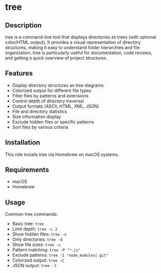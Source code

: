 # tree

## Description

tree is a command-line tool that displays directories as trees (with optional color/HTML output). It provides a visual representation of directory structures, making it easy to understand folder hierarchies and file organization. tree is particularly useful for documentation, code reviews, and getting a quick overview of project structures.

## Features

- Display directory structures as tree diagrams
- Colorized output for different file types
- Filter files by patterns and extensions
- Control depth of directory traversal
- Output formats (ASCII, HTML, XML, JSON)
- File and directory statistics
- Size information display
- Exclude hidden files or specific patterns
- Sort files by various criteria

## Installation

This role installs tree via Homebrew on macOS systems.

## Requirements

- macOS
- Homebrew

## Usage

Common tree commands:
- Basic tree: `tree`
- Limit depth: `tree -L 2`
- Show hidden files: `tree -a`
- Only directories: `tree -d`
- Show file sizes: `tree -s`
- Pattern matching: `tree -P "*.js"`
- Exclude patterns: `tree -I "node_modules|.git"`
- Colorized output: `tree -C`
- JSON output: `tree -J`
